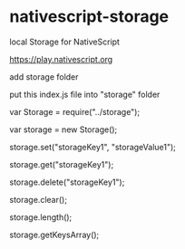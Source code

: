 # nativescript-storage
local Storage for NativeScript

https://play.nativescript.org

add storage folder

put this index.js file into "storage" folder

var Storage = require("../storage");

var storage = new Storage();

storage.set("storageKey1", "storageValue1");

storage.get("storageKey1");

storage.delete("storageKey1");

storage.clear();

storage.length();

storage.getKeysArray();


